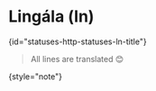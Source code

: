 # Lingála (ln)
{id="statuses-http-statuses-ln-title"}


> All lines are translated 😊
>
{style="note"}
